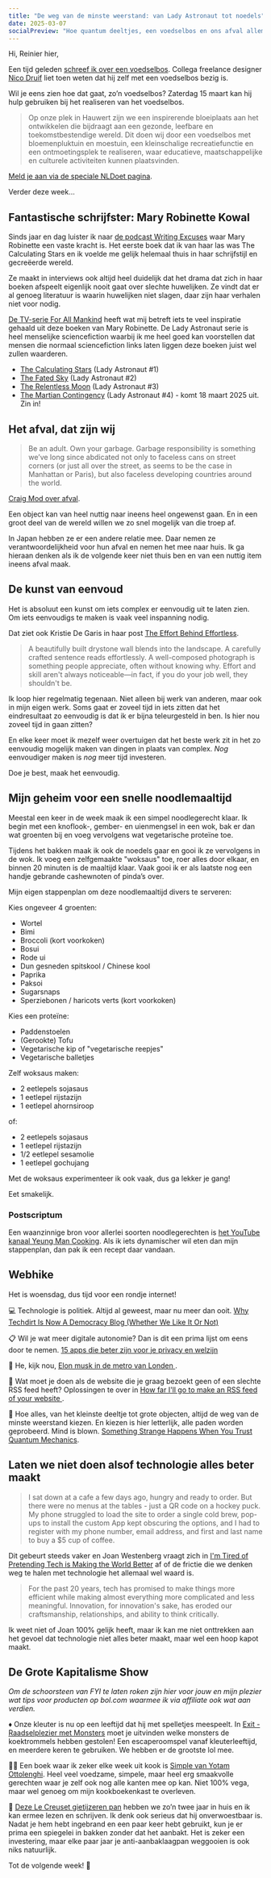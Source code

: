 ```yaml
---
title: "De weg van de minste weerstand: van Lady Astronaut tot noedels"
date: 2025-03-07
socialPreview: "Hoe quantum deeltjes, een voedselbos en ons afval allemaal de weg van de minste weerstand kiezen. Plus: mijn geheime noedelmaaltijd-formule voor drukke dagen."
---
```


Hi, Reinier hier,

Een tijd geleden [schreef ik over een voedselbos](https://reinier.fyi/blog/samenleving/250104-voedselbos/). Collega freelance designer [Nico Druif](https://www.druifdesign.nl/nl) liet toen weten dat hij zelf met een voedselbos bezig is.

Wil je eens zien hoe dat gaat, zo’n voedselbos? Zaterdag 15 maart kan hij hulp gebruiken bij het realiseren van het voedselbos.

> Op onze plek in Hauwert zijn we een inspirerende bloeiplaats aan het ontwikkelen die bijdraagt aan een gezonde, leefbare en toekomstbestendige wereld. Dit doen wij door een voedselbos met bloemenpluktuin en moestuin, een kleinschalige recreatiefunctie en een ontmoetingsplek te realiseren, waar educatieve, maatschappelijke en culturele activiteiten kunnen plaatsvinden.

[Meld je aan via de speciale NLDoet pagina](https://www.nldoet.nl/activiteit/help-mee-onze-voedselbosplannen-realiseren).

Verder deze week…

## Fantastische schrijfster: Mary Robinette Kowal

Sinds jaar en dag luister ik naar [de podcast Writing Excuses](https://writingexcuses.com/) waar Mary Robinette een vaste kracht is. Het eerste boek dat ik van haar las was The Calculating Stars en ik voelde me gelijk helemaal thuis in haar schrijfstijl en gecreëerde wereld.

Ze maakt in interviews ook altijd heel duidelijk dat het drama dat zich in haar boeken afspeelt eigenlijk nooit gaat over slechte huwelijken. Ze vindt dat er al genoeg literatuur is waarin huwelijken niet slagen, daar zijn haar verhalen niet voor nodig.

[De TV-serie For All Mankind](https://en.wikipedia.org/wiki/For_All_Mankind_(TV_series)) heeft wat mij betreft iets te veel inspiratie gehaald uit deze boeken van Mary Robinette. De Lady Astronaut serie is heel menselijke sciencefiction waarbij ik me heel goed kan voorstellen dat mensen die normaal sciencefiction links laten liggen deze boeken juist wel zullen waarderen.

- [The Calculating Stars](https://app.thestorygraph.com/books/e3a3dffa-3873-4361-bb56-0bd9a0d722a0) (Lady Astronaut #1)
- [The Fated Sky](https://app.thestorygraph.com/books/b0dedfd7-1354-4996-b6f7-4e2358765616) (Lady Astronaut #2)
- [The Relentless Moon](https://app.thestorygraph.com/books/7cc2832c-d854-43b7-ad78-53dd8e328b24) (Lady Astronaut #3)
- [The Martian Contingency](https://app.thestorygraph.com/books/adaa6aad-a23c-4ab8-bc96-617dd030956e) (Lady Astronaut #4) - komt 18 maart 2025 uit. Zin in!

## Het afval, dat zijn wij

> Be an adult. Own your garbage. Garbage responsibility is something we’ve long since abdicated not only to faceless cans on street corners (or just all over the street, as seems to be the case in Manhattan or Paris), but also faceless developing countries around the world.

[Craig Mod over afval](https://craigmod.com/ridgeline/203/). 

Een object kan van heel nuttig naar ineens heel ongewenst gaan. En in een groot deel van de wereld willen we zo snel mogelijk van die troep af.

In Japan hebben ze er een andere relatie mee. Daar nemen ze verantwoordelijkheid voor hun afval en nemen het mee naar huis. Ik ga hieraan denken als ik de volgende keer niet thuis ben en van een nuttig item ineens afval maak. 

## De kunst van eenvoud

Het is absoluut een kunst om iets complex er eenvoudig uit te laten zien. Om iets eenvoudigs te maken is vaak veel inspanning nodig.

Dat ziet ook Kristie De Garis in haar post [The Effort Behind Effortless](https://kristie-de-garis.ghost.io/the-effort-behind-effortless/).

> A beautifully built drystone wall blends into the landscape. A carefully crafted sentence reads effortlessly. A well-composed photograph is something people appreciate, often without knowing why. Effort and skill aren't always noticeable—in fact, if you do your job well, they shouldn't be.

Ik loop hier regelmatig tegenaan. Niet alleen bij werk van anderen, maar ook in mijn eigen werk. Soms gaat er zoveel tijd in iets zitten dat het eindresultaat zo eenvoudig is dat ik er bijna teleurgesteld in ben. Is hier nou zoveel tijd in gaan zitten?

En elke keer moet ik mezelf weer overtuigen dat het beste werk zit in het zo eenvoudig mogelijk maken van dingen in plaats van complex. _Nog_ eenvoudiger maken is _nog_ meer tijd investeren.

Doe je best, maak het eenvoudig.

## Mijn geheim voor een snelle noodlemaaltijd

Meestal een keer in de week maak ik een simpel noodlegerecht klaar. Ik begin met een knoflook-, gember- en uienmengsel in een wok, bak er dan wat groenten bij en voeg vervolgens wat vegetarische proteïne toe.

Tijdens het bakken maak ik ook de noedels gaar en gooi ik ze vervolgens in de wok. Ik voeg een zelfgemaakte "woksaus" toe, roer alles door elkaar, en binnen 20 minuten is de maaltijd klaar. Vaak gooi ik er als laatste nog een handje gebrande cashewnoten of pinda’s over.

Mijn eigen stappenplan om deze noodlemaaltijd divers te serveren:

Kies ongeveer 4 groenten:

- Wortel
- Bimi
- Broccoli (kort voorkoken)
- Bosui
- Rode ui
- Dun gesneden spitskool / Chinese kool
- Paprika
- Paksoi
- Sugarsnaps
- Sperziebonen / haricots verts (kort voorkoken)

Kies een proteïne:

- Paddenstoelen
- (Gerookte) Tofu
- Vegetarische kip of "vegetarische reepjes"
- Vegetarische balletjes

Zelf woksaus maken:

- 2 eetlepels sojasaus
- 1 eetlepel rijstazijn
- 1 eetlepel ahornsiroop

of:

- 2 eetlepels sojasaus
- 1 eetlepel rijstazijn
- 1/2 eetlepel sesamolie
- 1 eetlepel gochujang

Met de woksaus experimenteer ik ook vaak, dus ga lekker je gang!

Eet smakelijk.

### Postscriptum

Een waanzinnige bron voor allerlei soorten noodlegerechten is [het YouTube kanaal Yeung Man Cooking](https://www.youtube.com/@YEUNGMANCOOKING). Als ik iets dynamischer wil eten dan mijn stappenplan, dan pak ik een recept daar vandaan.

## Webhike

Het is woensdag, dus tijd voor een rondje internet!

💻 Technologie is politiek. Altijd al geweest, maar nu meer dan ooit. [Why Techdirt Is Now A Democracy Blog (Whether We Like It Or Not)](https://www.techdirt.com/2025/03/04/why-techdirt-is-now-a-democracy-blog-whether-we-like-it-or-not/)

📋 Wil je wat meer digitale autonomie? Dan is dit een prima lijst om eens door te nemen. [15 apps die beter zijn voor je privacy en welzijn](https://waag.org/nl/article/15-apps-die-beter-zijn-voor-je-privacy-en-welzijn/)

🙂 He, kijk nou, [Elon musk in de metro van Londen ](https://mastodon.online/@streetartutopia/114091620483125236).

🔗 Wat moet je doen als de website die je graag bezoekt geen of een slechte RSS feed heeft? Oplossingen te over in [How far I'll go to make an RSS feed of your website ](https://tech.chrishardie.com/2025/rss-feed-of-your-website/).

🔬 Hoe alles, van het kleinste deeltje tot grote objecten, altijd de weg van de minste weerstand kiezen. En kiezen is hier letterlijk, alle paden worden geprobeerd. Mind is blown. [Something Strange Happens When You Trust Quantum Mechanics](https://youtu.be/qJZ1Ez28C-A).

## Laten we niet doen alsof technologie alles beter maakt

> I sat down at a cafe a few days ago, hungry and ready to order. But there were no menus at the tables - just a QR code on a hockey puck. My phone struggled to load the site to order a single cold brew, pop-ups to install the custom App kept obscuring the options, and I had to register with my phone number, email address, and first and last name to buy a $5 cup of coffee.

Dit gebeurt steeds vaker en Joan Westenberg vraagt zich in [I'm Tired of Pretending Tech is Making the World Better](https://www.joanwestenberg.com/im-tired-of-pretending-tech-is-making-the-world-better/) af of de frictie die we denken weg te halen met technologie het allemaal wel waard is.

> For the past 20 years, tech has promised to make things more efficient while making almost everything more complicated and less meaningful. Innovation, for innovation's sake, has eroded our craftsmanship, relationships, and ability to think critically.

Ik weet niet of Joan 100% gelijk heeft, maar ik kan me niet onttrekken aan het gevoel dat technologie niet alles beter maakt, maar wel een hoop kapot maakt.

## De Grote Kapitalisme Show

_Om de schoorsteen van FYI te laten roken zijn hier voor jouw en mijn plezier wat tips voor producten op bol.com waarmee ik via affiliate ook wat aan verdien._

♦️ Onze kleuter is nu op een leeftijd dat hij met spelletjes meespeelt. In [Exit - Raadselplezier met Monsters](https://partner.bol.com/click/click?p=2&t=url&s=1066120&f=TXL&url=https%3A%2F%2Fwww.bol.com%2Fnl%2Fnl%2Fp%2Fexit-kids-raadselplezier-met-monsters-breinbreker%2F9300000180307553%2F&name=EXIT%20-%20KIDS%3A%20Raadselplezier) moet je uitvinden welke monsters de koektrommels hebben gestolen! Een escaperoomspel vanaf kleuterleeftijd, en meerdere keren te gebruiken. We hebben er de grootste lol mee.

🧑‍🍳 Een boek waar ik zeker elke week uit kook is [Simple van Yotam Ottolenghi](https://partner.bol.com/click/click?p=2&t=url&s=1066120&f=TXL&url=https%3A%2F%2Fwww.bol.com%2Fnl%2Fnl%2Fp%2Fsimpel%2F9200000091266387%2F&name=Simpel%2C%20Yotam%20Ottolenghi). Heel veel voedzame, simpele, maar heel erg smaakvolle gerechten waar je zelf ook nog alle kanten mee op kan. Niet 100% vega, maar wel genoeg om mijn kookboekenkast te overleven. 

🍳 [Deze Le Creuset gietijzeren pan](https://partner.bol.com/click/click?p=2&t=url&s=1066120&f=TXL&url=https%3A%2F%2Fwww.bol.com%2Fnl%2Fnl%2Fp%2Fle-creuset-gietijzeren-ronde-skillet-26cm-coastal-blue%2F9300000220035766%2F&name=Le%20Creuset%20-%20Gietijzeren%20-%20Ronde%20Skillet%2026cm%20...) hebben we zo’n twee jaar in huis en ik kan ermee lezen en schrijven. Ik denk ook serieus dat hij onverwoestbaar is. Nadat je hem hebt ingebrand en een paar keer hebt gebruikt, kun je er prima een spiegelei in bakken zonder dat het aanbakt. Het is zeker een investering, maar elke paar jaar je anti-aanbaklaagpan weggooien is ook niks natuurlijk.

Tot de volgende week! 👋
